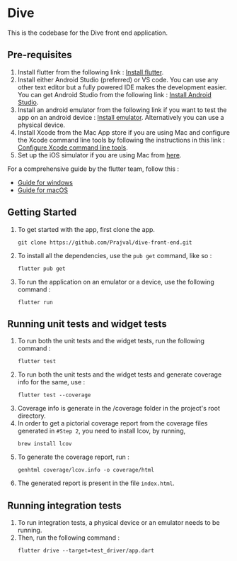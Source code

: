 # Dive

This is the codebase for the Dive front end application.

## Pre-requisites

1. Install flutter from the following link : [Install flutter](https://flutter.dev/docs/get-started/install).
2. Install either Android Studio (preferred) or VS code. You can use any other text editor but a fully powered IDE makes the development easier. You can get Android Studio from the following link : [Install Android Studio](https://developer.android.com/studio/install).
3. Install an android emulator from the following link if you want to test the app on an android device : [Install emulator](https://developer.android.com/studio/run/emulator). Alternatively you can use a physical device.
4. Install Xcode from the Mac App store if you are using Mac and configure the Xcode command line tools by following the instructions in this link : [Configure Xcode command line tools](https://flutter.dev/docs/get-started/install/macos#install-xcode).
5. Set up the iOS simulator if you are using Mac from [here](https://flutter.dev/docs/get-started/install/macos#set-up-the-ios-simulator).

For a comprehensive guide by the flutter team, follow this :
- [Guide for windows](https://flutter.dev/docs/get-started/install/windows)
- [Guide for macOS](https://flutter.dev/docs/get-started/install/macos)

## Getting Started
1. To get started with the app, first clone the app.
    ```
    git clone https://github.com/Prajval/dive-front-end.git
    ```
2. To install all the dependencies, use the `pub get` command, like so :
    ```
    flutter pub get
    ```
3. To run the application on an emulator or a device, use the following command : 
    ```
    flutter run
    ```

## Running unit tests and widget tests
1. To run both the unit tests and the widget tests, run the following command :
    ```
    flutter test
    ```
2. To run both the unit tests and the widget tests and generate coverage info for the same, use :
    ```
    flutter test --coverage
    ```
3. Coverage info is generate in the /coverage folder in the project's root directory.
4. In order to get a pictorial coverage report from the coverage files generated in `#Step 2`, you need to install lcov, by running,
    ```
    brew install lcov
    ```
5. To generate the coverage report, run : 
    ```
    genhtml coverage/lcov.info -o coverage/html
    ```
6. The generated report is present in the file `index.html`.

## Running integration tests
1. To run integration tests, a physical device or an emulator needs to be running.
2. Then, run the following command :
    ```
    flutter drive --target=test_driver/app.dart
    ```
